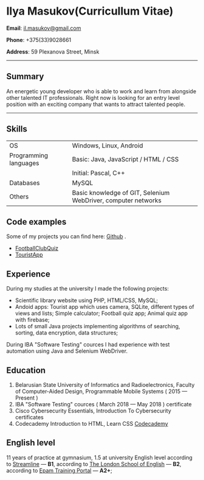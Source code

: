 ﻿# Ilya Masukov(Curricullum Vitae)

**Email**: il.masukov@gmail.com

**Phone**: +375(33)9028661

**Address**: 59 Plexanova Street, Minsk


---
## Summary
An energetic young developer who is able to work and learn from alongside other talented IT professionals. Right now is looking for an entry level position with an exciting company that wants to attract talented people. 

---

## Skills

|  |  |
| - | - |
| OS | Windows, Linux, Android |
| Programming languages | Basic: Java, JavaScript / HTML / CSS |
| | Initial: Pascal, C++ |
| Databases | MySQL|
| Others | Basic knowledge of GIT, Selenium WebDriver, computer networks |

## Code examples

Some of my projects you can find here: [Github](https://github.com/killod) .

+ [FootballClubQuiz](https://github.com/killod/FootballClubQuiz)
+ [TouristApp](https://github.com/killod/TouristApp)

## Experience

During my studies at the university I made the following projects:

 - Scientific library website using PHP, HTML/CSS, MySQL;
 - Andoid apps: Tourist app which uses camera, SQLite, different types of views and lists; Simple calculator; Football quiz app; Animal quiz app with firebase;
 - Lots of small Java projects implementing algorithms of searching, sorting, data encryption, data structures;

During IBA "Software Testing" cources I had experience with test automation using Java and Selenium WebDriver.

## Education

1. Belarusian State University of Informatics and Radioelectronics, Faculty of Computer-Aided Design, Programmable Mobile Systems ( 2015 — Present )
2. IBA "Software Testing" cources ( March 2018 — May 2018 ) certificate
3. Cisco Cybersecurity Essentials, Introduction To Cybersecurity certificates
4. Codecademy Introduction to HTML, Learn CSS [Codecademy](https://www.codecademy.com/starikxottab)

## English level

11 years of practice at gymnasium, 1.5 at university
English level according to [Streamline](https://test.str.by/) — **B1**, according to [The London School of English](https://www.londonschool.com/) — **B2**, according to [Epam Training Portal](https://training.by/) — **A2+**;

